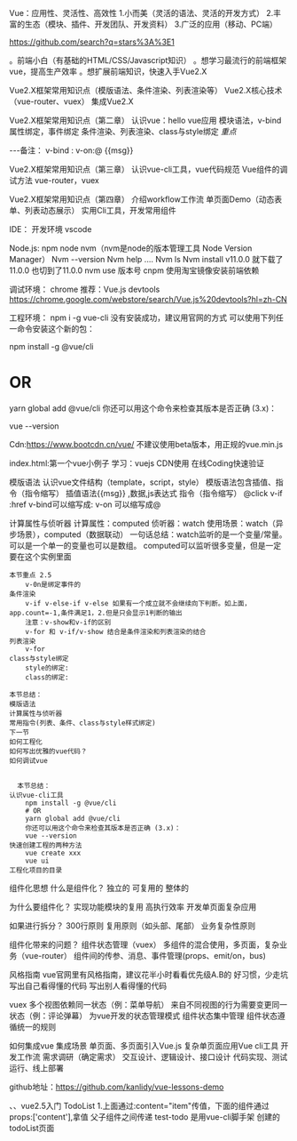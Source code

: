 
Vue：应用性、灵活性、高效性
1.小而美（灵活的语法、灵活的开发方式）
2.丰富的生态（模块、插件、开发团队、开发资料）
3.广泛的应用（移动、PC端）

https://github.com/search?q=stars%3A%3E1 


。前端小白（有基础的HTML/CSS/Javascript知识）
。想学习最流行的前端框架vue，提高生产效率
。想扩展前端知识，快速入手Vue2.X  


Vue2.X框架常用知识点（模版语法、条件渲染、列表渲染等）
Vue2.X核心技术（vue-router、vuex）
集成Vue2.X   

Vue2.X框架常用知识点（第二章）
认识vue：hello vue应用
模块语法，v-bind属性绑定，事件绑定
条件渲染、列表渲染、class与style绑定 *重点*

---备注：  v-bind :    v-on:@   {{msg}}



Vue2.X框架常用知识点（第三章）
认识vue-cli工具，vue代码规范
Vue组件的调试方法
vue-router，vuex


Vue2.X框架常用知识点（第四章）
介绍workflow工作流
单页面Demo（动态表单、列表动态展示）
实用Cli工具，开发常用组件


IDE：
开发环境 vscode

Node.js:
npm node 
  nvm（nvm是node的版本管理工具 Node Version Manager）
  Nvm --version 
  Nvm help
  ....
  Nvm ls
  Nvm install v11.0.0 就下载了11.0.0 也切到了11.0.0
  nvm use 版本号
cnpm 使用淘宝镜像安装前端依赖 

调试环境：
chrome
推荐：Vue.js devtools https://chrome.google.com/webstore/search/Vue.js%20devtools?hl=zh-CN


工程环境：
npm i -g vue-cli  没有安装成功，建议用官网的方式
可以使用下列任一命令安装这个新的包：

npm install -g @vue/cli
# OR
yarn global add @vue/cli
你还可以用这个命令来检查其版本是否正确 (3.x)：

vue --version




Cdn:https://www.bootcdn.cn/vue/
不建议使用beta版本，用正规的vue.min.js


index.html:第一个vue小例子
学习：vuejs CDN使用
在线Coding快速验证


模版语法
认识vue文件结构（template，script，style）
模版语法包含插值、指令（指令缩写）
插值语法{{msg}} ,数据,js表达式
指令（指令缩写） @click v-if :href  v-bind可以缩写成:   v-on 可以缩写成@ 

计算属性与侦听器
计算属性：computed
侦听器：watch
使用场景：watch（异步场景），computed（数据联动） 
一句话总结：watch监听的是一个变量/常量。可以是一个单一的变量也可以是数组。        computed可以监听很多变量，但是一定要在这个实例里面

    本节重点 2.5
        v-0n是绑定事件的 
    条件渲染
        v-if v-else-if v-else 如果有一个成立就不会继续向下判断。如上面，app.count=-1,条件满足1，2.但是只会显示1判断的输出
        注意：v-show和v-if的区别
        v-for 和 v-if/v-show 结合是条件渲染和列表渲染的结合
    列表渲染
        v-for
    class与style绑定
        style的绑定:
        class的绑定:

    本节总结：
    模版语法
    计算属性与侦听器
    常用指令(列表、条件、class与style样式绑定)
    下一节
    如何工程化
    如何写出优雅的vue代码？
    如何调试vue


      本节总结：
    认识vue-cli工具
        npm install -g @vue/cli
        # OR
        yarn global add @vue/cli
        你还可以用这个命令来检查其版本是否正确 (3.x)：
        vue --version
    快速创建工程的两种方法
        vue create xxx
        vue ui
    工程化项目的目录

组件化思想
什么是组件化？
独立的
可复用的
整体的

为什么要组件化？
  实现功能模块的复用
  高执行效率
  开发单页面复杂应用

如果进行拆分？
  300行原则
  复用原则（如头部、尾部）
  业务复杂性原则

组件化带来的问题？
  组件状态管理（vuex）
  多组件的混合使用，多页面，复杂业务（vue-router）
  组件间的传参、消息、事件管理(props、emit/on，bus)

风格指南 vue官网里有风格指南，建议花半小时看看优先级A.B的
  好习惯，少走坑
  写出自己看得懂的代码
  写出别人看得懂的代码


vuex
多个视图依赖同一状态（例：菜单导航）
来自不同视图的行为需要变更同一状态（例：评论弹幕）
为vue开发的状态管理模式
组件状态集中管理
组件状态遵循统一的规则

如何集成vue
集成场景
    单页面、多页面引入Vue.js
    复杂单页面应用Vue cli工具
开发工作流
    需求调研（确定需求）
    交互设计、逻辑设计、接口设计
    代码实现、测试运行、线上部署
    
github地址：https://github.com/kanlidy/vue-lessons-demo





、、vue2.5入门 TodoList
1.上面通过:content="item"传值，下面的组件通过 props:['content'],拿值  父子组件之间传递
test-todo 是用vue-cli脚手架 创建的todoList页面